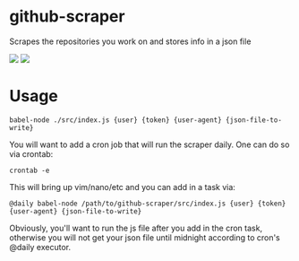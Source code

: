 # github-scraper
Scrapes the repositories you work on and stores info in a json file

![](https://img.shields.io/badge/License-GPLv2-blue.svg) ![](https://travis-ci.org/TSedlar/github-scraper.svg)

# Usage

```
babel-node ./src/index.js {user} {token} {user-agent} {json-file-to-write}
```

You will want to add a cron job that will run the scraper daily.
One can do so via crontab:

```
crontab -e
```

This will bring up vim/nano/etc and you can add in a task via:

```
@daily babel-node /path/to/github-scraper/src/index.js {user} {token} {user-agent} {json-file-to-write}
```

Obviously, you'll want to run the js file after you add in the cron task, otherwise you will not get your json file until midnight according to cron's @daily executor.
